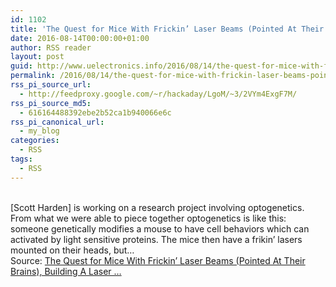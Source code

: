 ```yaml
---
id: 1102
title: 'The Quest for Mice With Frickin’ Laser Beams (Pointed At Their Brains), Building A Laser &#8230;'
date: 2016-08-14T00:00:00+01:00
author: RSS reader
layout: post
guid: http://www.uelectronics.info/2016/08/14/the-quest-for-mice-with-frickin-laser-beams-pointed-at-their-brains-building-a-laser/
permalink: /2016/08/14/the-quest-for-mice-with-frickin-laser-beams-pointed-at-their-brains-building-a-laser/
rss_pi_source_url:
  - http://feedproxy.google.com/~r/hackaday/LgoM/~3/2VYm4ExgF7M/
rss_pi_source_md5:
  - 616164488392ebe2b52ca1b940066e6c
rss_pi_canonical_url:
  - my_blog
categories:
  - RSS
tags:
  - RSS
---
```

&#013;  
[Scott Harden] is working on a research project involving optogenetics. From what we were able to piece together optogenetics is like this: someone genetically modifies a mouse to have cell behaviors which can activated by light sensitive proteins. The mice then have a frikin’ lasers mounted on their heads, but…&#013;  
Source: <a href="http://feedproxy.google.com/~r/hackaday/LgoM/~3/2VYm4ExgF7M/" target="_blank">The Quest for Mice With Frickin’ Laser Beams (Pointed At Their Brains), Building A Laser &#8230;</a>
